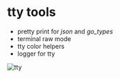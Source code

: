# tty tools

* pretty print for _json_ and _go_types_
* terminal raw mode
* tty color helpers
* logger for tty

![tty](https://repository-images.githubusercontent.com/48737561/fdcbb600-930f-11ea-87fb-c7f28c4488f6)
